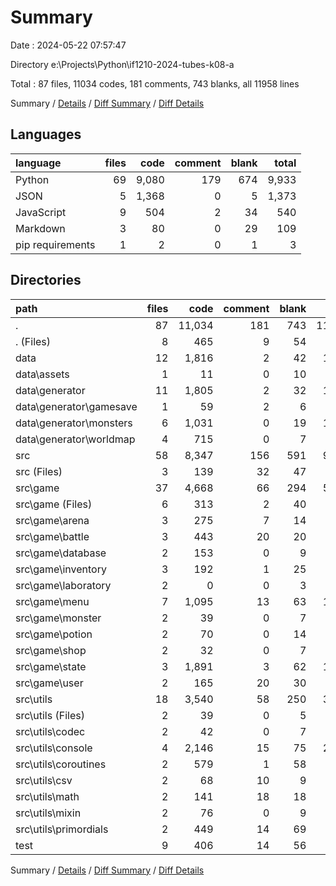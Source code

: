 # Summary

Date : 2024-05-22 07:57:47

Directory e:\\Projects\\Python\\if1210-2024-tubes-k08-a

Total : 87 files,  11034 codes, 181 comments, 743 blanks, all 11958 lines

Summary / [Details](details.md) / [Diff Summary](diff.md) / [Diff Details](diff-details.md)

## Languages
| language | files | code | comment | blank | total |
| :--- | ---: | ---: | ---: | ---: | ---: |
| Python | 69 | 9,080 | 179 | 674 | 9,933 |
| JSON | 5 | 1,368 | 0 | 5 | 1,373 |
| JavaScript | 9 | 504 | 2 | 34 | 540 |
| Markdown | 3 | 80 | 0 | 29 | 109 |
| pip requirements | 1 | 2 | 0 | 1 | 3 |

## Directories
| path | files | code | comment | blank | total |
| :--- | ---: | ---: | ---: | ---: | ---: |
| . | 87 | 11,034 | 181 | 743 | 11,958 |
| . (Files) | 8 | 465 | 9 | 54 | 528 |
| data | 12 | 1,816 | 2 | 42 | 1,860 |
| data\\assets | 1 | 11 | 0 | 10 | 21 |
| data\\generator | 11 | 1,805 | 2 | 32 | 1,839 |
| data\\generator\\gamesave | 1 | 59 | 2 | 6 | 67 |
| data\\generator\\monsters | 6 | 1,031 | 0 | 19 | 1,050 |
| data\\generator\\worldmap | 4 | 715 | 0 | 7 | 722 |
| src | 58 | 8,347 | 156 | 591 | 9,094 |
| src (Files) | 3 | 139 | 32 | 47 | 218 |
| src\\game | 37 | 4,668 | 66 | 294 | 5,028 |
| src\\game (Files) | 6 | 313 | 2 | 40 | 355 |
| src\\game\\arena | 3 | 275 | 7 | 14 | 296 |
| src\\game\\battle | 3 | 443 | 20 | 20 | 483 |
| src\\game\\database | 2 | 153 | 0 | 9 | 162 |
| src\\game\\inventory | 3 | 192 | 1 | 25 | 218 |
| src\\game\\laboratory | 2 | 0 | 0 | 3 | 3 |
| src\\game\\menu | 7 | 1,095 | 13 | 63 | 1,171 |
| src\\game\\monster | 2 | 39 | 0 | 7 | 46 |
| src\\game\\potion | 2 | 70 | 0 | 14 | 84 |
| src\\game\\shop | 2 | 32 | 0 | 7 | 39 |
| src\\game\\state | 3 | 1,891 | 3 | 62 | 1,956 |
| src\\game\\user | 2 | 165 | 20 | 30 | 215 |
| src\\utils | 18 | 3,540 | 58 | 250 | 3,848 |
| src\\utils (Files) | 2 | 39 | 0 | 5 | 44 |
| src\\utils\\codec | 2 | 42 | 0 | 7 | 49 |
| src\\utils\\console | 4 | 2,146 | 15 | 75 | 2,236 |
| src\\utils\\coroutines | 2 | 579 | 1 | 58 | 638 |
| src\\utils\\csv | 2 | 68 | 10 | 9 | 87 |
| src\\utils\\math | 2 | 141 | 18 | 18 | 177 |
| src\\utils\\mixin | 2 | 76 | 0 | 9 | 85 |
| src\\utils\\primordials | 2 | 449 | 14 | 69 | 532 |
| test | 9 | 406 | 14 | 56 | 476 |

Summary / [Details](details.md) / [Diff Summary](diff.md) / [Diff Details](diff-details.md)
